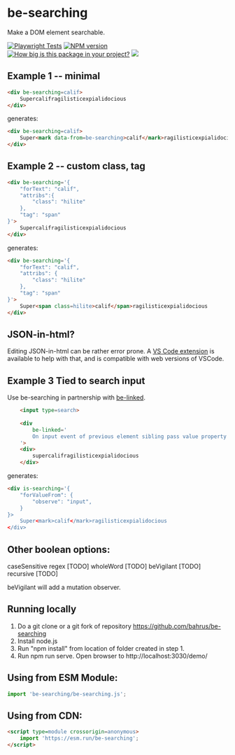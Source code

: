 # be-searching 

Make a DOM element searchable.

[![Playwright Tests](https://github.com/bahrus/be-searching/actions/workflows/CI.yml/badge.svg?branch=baseline)](https://github.com/bahrus/be-searching/actions/workflows/CI.yml)
[![NPM version](https://badge.fury.io/js/be-searching.png)](http://badge.fury.io/js/be-searching)
[![How big is this package in your project?](https://img.shields.io/bundlephobia/minzip/be-searching?style=for-the-badge)](https://bundlephobia.com/result?p=be-searching)
<img src="http://img.badgesize.io/https://cdn.jsdelivr.net/npm/be-searching?compression=gzip">

## Example 1 -- minimal

```html
<div be-searching=calif>
    Supercalifragilisticexpialidocious
</div>
```

generates:

```html
<div be-searching=calif>
    Super<mark data-from=be-searching>calif</mark>ragilisticexpialidocious
</div>
```

## Example 2 -- custom class, tag

```html
<div be-searching='{
    "forText": "calif",
    "attribs":{
        "class": "hilite"
    },
    "tag": "span"
}'>
    Supercalifragilisticexpialidocious
</div>
```

generates:

```html
<div be-searching='{
    "forText": "calif",
    "attribs": {
        "class": "hilite"
    },
    "tag": "span"
}'>
    Super<span class=hilite>calif</span>ragilisticexpialidocious
</div>
```

## JSON-in-html?

Editing JSON-in-html can be rather error prone.  A [VS Code extension](https://marketplace.visualstudio.com/items?itemName=andersonbruceb.json-in-html) is available to help with that, and is compatible with web versions of VSCode.

## Example 3 Tied to search input

Use be-searching in partnership with [be-linked](https://github.com/bahrus/be-linked).

```html
    <input type=search>
    
    <div 
        be-linked='
        On input event of previous element sibling pass value property to $0-enh-by-be-searching => for text.
    '>
    <div>
        supercalifragilisticexpialidocious
    </div>

```

generates:

```html
<div is-searching='{
    "forValueFrom": {
        "observe": "input",
    }
}>
    Super<mark>calif</mark>ragilisticexpialidocious
</div>
```

## Other boolean options: 

caseSensitive
regex [TODO]
wholeWord [TODO]
beVigilant [TODO]
recursive [TODO]

beVigilant will add a mutation observer.

## Running locally

1.  Do a git clone or a git fork of repository https://github.com/bahrus/be-searching
2.  Install node.js
3.  Run "npm install" from location of folder created in step 1.
4.  Run npm run serve.  Open browser to http://localhost:3030/demo/

## Using from ESM Module:

```JavaScript
import 'be-searching/be-searching.js';
```

## Using from CDN:

```html
<script type=module crossorigin=anonymous>
    import 'https://esm.run/be-searching';
</script>
```







